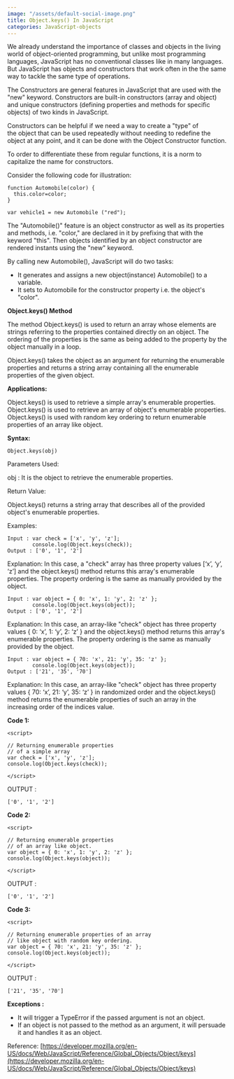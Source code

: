 ```yaml
---
image: "/assets/default-social-image.png"
title: Object.keys() In JavaScript
categories: JavaScript-objects
---
```


We already understand the importance of classes and objects in the living world of object-oriented programming, but unlike most programming languages, JavaScript has no conventional classes like in many languages. But JavaScript has objects and constructors that work often in the the same way to tackle the same type of operations.

The Constructors are general features in JavaScript that are used with the "new" keyword. Constructors are built-in constructors (array and object) and unique constructors (defining properties and methods for specific objects) of two kinds in JavaScript.

Constructors can be helpful if we need a way to create a "type" of the object that can be used repeatedly without needing to redefine the object at any point, and it can be done with the Object Constructor function.

To order to differentiate these from regular functions, it is a norm to capitalize the name for constructors.

Consider the following code for illustration:

```
function Automobile(color) {
  this.color=color;
}

var vehicle1 = new Automobile ("red");
```

The "Automobile()" feature is an object constructor as well as its properties and methods, i.e. "color," are declared in it by prefixing that with the keyword "this". Then objects identified by an object constructor are rendered instants using the "new" keyword.

By calling new Automobile(), JavaScript will do two tasks:

* It generates and assigns a new object(instance) Automobile() to a variable.
* It sets to Automobile for the constructor property i.e. the object's "color".

**Object.keys() Method**

The method Object.keys() is used to return an array whose elements are strings referring to the properties contained directly on an object. The ordering of the properties is the same as being added to the property by the object manually in a loop.

Object.keys() takes the object as an argument for returning the enumerable properties and returns a string array containing all the enumerable properties of the given object.

**Applications:**

Object.keys() is used to retrieve a simple array's enumerable properties.
Object.keys() is used to retrieve an array of object's enumerable properties.
Object.keys() is used with random key ordering to return enumerable properties of an array like object.

**Syntax:**

`Object.keys(obj)`

Parameters Used:

obj : It is the object to retrieve the enumerable properties.

Return Value:

Object.keys() returns a string array that describes all of the provided object's enumerable properties.

Examples:

```
Input : var check = ['x', 'y', 'z'];
        console.log(Object.keys(check));
Output : ['0', '1', '2']
```

Explanation: In this case, a "check" array has three property values [‘x’, ‘y’, ‘z’] and the object.keys() method returns this array's enumerable properties. The property ordering is the same as manually provided by the object.

```
Input : var object = { 0: 'x', 1: 'y', 2: 'z' };
        console.log(Object.keys(object));
Output : ['0', '1', '2']
```

Explanation: In this case, an array-like "check" object has three property values { 0: ‘x’, 1: ‘y’, 2: ‘z’ } and the object.keys() method returns this array's enumerable properties. The property ordering is the same as manually provided by the object.

```
Input : var object = { 70: 'x', 21: 'y', 35: 'z' };
        console.log(Object.keys(object));
Output : ['21', '35', '70']
```

Explanation: In this case, an array-like "check" object has three property values { 70: ‘x’, 21: ‘y’, 35: ‘z’ } in randomized order and the object.keys() method returns the enumerable properties of such an array in the increasing order of the indices value.

**Code 1:**

```
<script> 
  
// Returning enumerable properties 
// of a simple array  
var check = ['x', 'y', 'z']; 
console.log(Object.keys(check)); 
  
</script> 
```

OUTPUT :

`['0', '1', '2']`

**Code 2:**

```
<script> 
  
// Returning enumerable properties 
// of an array like object. 
var object = { 0: 'x', 1: 'y', 2: 'z' }; 
console.log(Object.keys(object)); 
  
</script> 
```

OUTPUT :

`['0', '1', '2']`

**Code 3:**

```
<script> 
  
// Returning enumerable properties of an array 
// like object with random key ordering. 
var object = { 70: 'x', 21: 'y', 35: 'z' }; 
console.log(Object.keys(object)); 
  
</script> 
```

OUTPUT :

`['21', '35', '70']`

**Exceptions :**

* It will trigger a TypeError if the passed argument is not an object.
* If an object is not passed to the method as an argument, it will persuade it and handles it as an object.

Reference: [https://developer.mozilla.org/en-US/docs/Web/JavaScript/Reference/Global_Objects/Object/keys](https://developer.mozilla.org/en-US/docs/Web/JavaScript/Reference/Global_Objects/Object/keys)